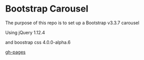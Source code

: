 # Bootstrap Carousel

The purpose of this repo is to set up a Bootstrap v3.3.7 carousel

Using jQuery 1.12.4

and boostrap css 4.0.0-alpha.6

[gh-pages](http://shanegibney.github.io/bootstrap-carousel/)
